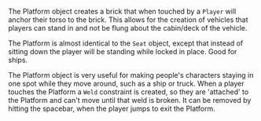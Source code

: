 The Platform object creates a brick that when touched by a `Player` will anchor their torso to the brick. This allows for the creation of vehicles that players can stand in and not be flung about the cabin/deck of the vehicle.

The Platform is almost identical to the `Seat` object, except that instead of sitting down the player will be standing while locked in place. Good for ships.

The Platform object is very useful for making people's characters staying in one spot while they move around, such as a ship or truck. When a player touches the Platform a `Weld` constraint is created, so they are 'attached' to the Platform and can't move until that weld is broken. It can be removed by hitting the spacebar, when the player jumps to exit the Platform.